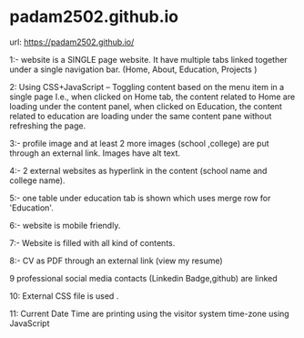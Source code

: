# padam2502.github.io
url: https://padam2502.github.io/


1:- 
website is a SINGLE page website. It  have multiple tabs linked together under a single navigation bar. (Home, About, Education, Projects )


2:
Using CSS+JavaScript – Toggling content based on the menu item in a single page I.e., when clicked on Home tab, the content related to Home are loading under the content panel, when clicked on Education, the content related to education are loading under the same content pane without refreshing the page.


3:-
 profile image and at least 2 more images (school ,college) are put through an external link. Images  have alt text.
 
 4:-
 2 external websites as hyperlink in the content (school name and college name).
 
 5:-
 one table under education tab is shown which uses merge row for 'Education'.
 
 6:-
 website is mobile friendly.
 
 7:-
 Website is filled with all kind of contents.
 
 8:-
 CV as PDF through an external link (view my resume)
 
 9
 professional social media contacts (Linkedin Badge,github) are linked
 
 10:
 External CSS file is used .
 
 11:
 Current Date Time are printing using the visitor system time-zone using JavaScript
